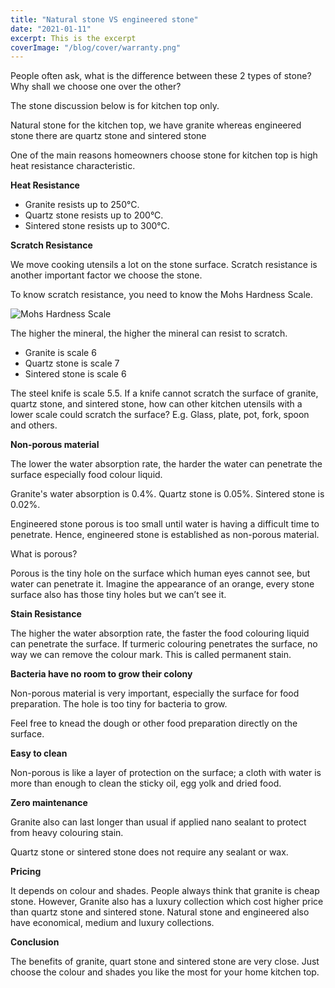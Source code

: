 ```yaml
---
title: "Natural stone VS engineered stone"
date: "2021-01-11"
excerpt: This is the excerpt
coverImage: "/blog/cover/warranty.png"
---
```


People often ask, what is the difference between these 2 types of stone? Why shall we choose one over the other?

The stone discussion below is for kitchen top only.

Natural stone for the kitchen top, we have granite whereas engineered stone there are quartz stone and sintered stone

One of the main reasons homeowners choose stone for kitchen top is high heat resistance characteristic.

**Heat Resistance**

- Granite resists up to 250°C.
- Quartz stone resists up to 200°C.
- Sintered stone resists up to 300°C.

**Scratch Resistance**

We move cooking utensils a lot on the stone surface. Scratch resistance is another important factor we choose the stone.

To know scratch resistance, you need to know the Mohs Hardness Scale.

![Mohs Hardness Scale ](/mohs.jpg)

The higher the mineral, the higher the mineral can resist to scratch.

- Granite is scale 6
- Quartz stone is scale 7
- Sintered stone is scale 6

The steel knife is scale 5.5. If a knife cannot scratch the surface of granite, quartz stone, and sintered stone, how can other kitchen utensils with a lower scale could scratch the surface? E.g. Glass, plate, pot, fork, spoon and others.

**Non-porous material**

The lower the water absorption rate, the harder the water can penetrate the surface especially food colour liquid.

Granite's water absorption is 0.4%.
Quartz stone is 0.05%.
Sintered stone is 0.02%.

Engineered stone porous is too small until water is having a difficult time to penetrate. Hence, engineered stone is established as non-porous material.

What is porous?

Porous is the tiny hole on the surface which human eyes cannot see, but water can penetrate it. Imagine the appearance of an orange, every stone surface also has those tiny holes but we can’t see it.

**Stain Resistance**

The higher the water absorption rate, the faster the food colouring liquid can penetrate the surface. If turmeric colouring penetrates the surface, no way we can remove the colour mark. This is called permanent stain.

**Bacteria have no room to grow their colony**

Non-porous material is very important, especially the surface for food preparation. The hole is too tiny for bacteria to grow.

Feel free to knead the dough or other food preparation directly on the surface.

**Easy to clean**

Non-porous is like a layer of protection on the surface; a cloth with water is more than enough to clean the sticky oil, egg yolk and dried food.

**Zero maintenance**

Granite also can last longer than usual if applied nano sealant to protect from heavy colouring stain.

Quartz stone or sintered stone does not require any sealant or wax.

**Pricing**

It depends on colour and shades. People always think that granite is cheap stone. However, Granite also has a luxury collection which cost higher price than quartz stone and sintered stone. Natural stone and engineered also have economical, medium and luxury collections.

**Conclusion**

The benefits of granite, quart stone and sintered stone are very close. Just choose the colour and shades you like the most for your home kitchen top.
